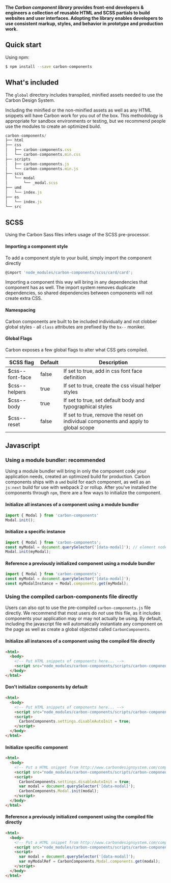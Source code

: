 **The _Carbon component library_ provides front-end developers & engineers a collection of reusable HTML and SCSS partials to build websites and user interfaces. Adopting the library enables developers to use consistent markup, styles, and behavior in prototype and production work.**

## Quick start

Using npm:

```bash
$ npm install --save carbon-components
```

## What's included

The `global` directory includes transpiled, minified assets needed to use the Carbon Design System.


Including the minified or the non-minified assets as well as any HTML snippets will have Carbon work for you out of the box. This methodology is appropriate for sandbox environments or testing, but we recommend people use the modules to create an optimized build.

```js
carbon-components/
├── html
├── css
│   ├── carbon-components.css
│   └── carbon-components.min.css
├── scripts
│   ├── carbon-components.js
│   └── carbon-components.min.js
├── scss
│   └── modal
│       └── _modal.scss
├── umd
│   └── index.js
├── es
│   └── index.js
└── src
```

## SCSS

Using the Carbon Sass files infers usage of the SCSS pre-processor.

#### Importing a component style

To add a component style to your build, simply import the component directly

```javascript
@import 'node_modules/carbon-components/scss/card/card';
```

Importing a component this way will bring in any dependencies that component has as well. The import system removes duplicate dependencies, so shared dependencies between components will not create extra CSS.

#### Namespacing

Carbon components are built to be included individually and not clobber global styles - all `class` attributes are prefixed by the `bx--` moniker.

#### Global Flags

Carbon exposes a few global flags to alter what CSS gets compiled.

| SCSS flag       | Default | Description                                                                         |
|-----------------|---------|-------------------------------------------------------------------------------------|
| $css--font-face | false   | If set to true, add in css font face definition                                     |
| $css--helpers   | true    | If set to true, create the css visual helper styles                                 |
| $css--body      | true    | If set to true, set default body and typographical styles                           |
| $css--reset     | false   | If set to true, remove the reset on individual components and apply to global scope |

## Javascript

### Using a module bundler: recommended

Using a module bundler will bring in only the component code your application needs, created an optimized build for production. Carbon components ships with a `umd` build for each component, as well as an `js:next` build for use with webpack 2 or rollup. After you've installed the components through `npm`, there are a few ways to initialize the component.

#### Initialize all instances of a component using a module bundler

```js
import { Modal } from 'carbon-components'
Modal.init();
```

#### Initialize a specific instance

```js
import { Modal } from 'carbon-components';
const myModal = document.querySelector('[data-modal]'); // element node of the modal itself
Modal.init(myModal);
```

#### Reference a previously initialized component using a module bundler

```js
import { Modal } from 'carbon-components';
const myModal = document.querySelector('[data-modal]');
const myModalInstance = Modal.components.get(myModal);
```

### Using the compiled carbon-components file directly

Users can also opt to use the pre-compiled `carbon-components.js` file directly. We recommend that most users do _not_ use this file, as it includes components your application may or may not actually be using. By default, including the javascript file will automatically instantiate any component on the page as well as create a global objected called `CarbonComponents`.

#### Initialize all instances of a component using the compiled file directly

```html
<html>
  <body>
    <!-- Put HTML snippets of components here... -->
    <script src="node_modules/carbon-components/scripts/carbon-components.min.js"></script>
  </body>
</html>
```

#### Don't initialize components by default

```html
<html>
  <body>
    <!-- Put HTML snippets of components here... -->
    <script src="node_modules/carbon-components/scripts/carbon-components.min.js"></script>
    <script>
      CarbonComponents.settings.disableAutoInit = true;
    </script>
  </body>
</html>
```

#### Initialize specific component

```html
<html>
  <body>
    <!-- Put a HTML snippet from http://www.carbondesignsystem.com/components/modal/code here -->
    <script src="node_modules/carbon-components/scripts/carbon-components.min.js"></script>
    <script>
      CarbonComponents.settings.disableAutoInit = true;
      var modal = document.querySelector('[data-modal]');
      CarbonComponents.Modal.init(modal);
    </script>
  </body>
</html>
```

#### Reference a previously initialized component using the compiled file directly

```html
<html>
  <body>
    <!-- Put a HTML snippet from http://www.carbondesignsystem.com/components/modal/code here -->
    <script src="node_modules/carbon-components/scripts/carbon-components.min.js"></script>
    <script>
      var modal = document.querySelector('[data-modal]');
      var myModalRef = CarbonComponents.Modal.components.get(modal);
    </script>
  </body>
</html>
```
